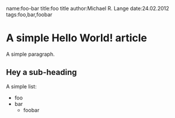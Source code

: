 name:foo-bar
title:foo title
author:Michael R. Lange
date:24.02.2012
tags:foo,bar,foobar

# A simple Hello World! article

A simple paragraph.

## Hey a sub-heading

A simple list:

* foo
* bar
    * foobar
